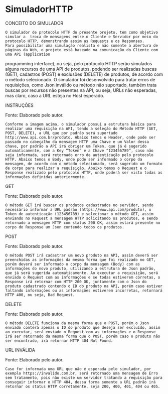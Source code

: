 # SimuladorHTTP

CONCEITO DO SIMULADOR

	O simulador de protocolo HTTP do presente projeto, tem como objetivo simular a  troca de mensagens entre o Cliente e Servidor por meio do protocolo HTTP, demonstrando assim as Requests e os Responses.
	Para possibilitar uma simulação realista e não somente a abertura de páginas da Web, o projeto está baseado na comunicação do Cliente com uma API (application
programming interface), ou seja, pelo protocolo HTTP serão simulados alguns recursos de uma API de produtos, podendo ser realizadas buscas (GET), cadastros (POST) e exclusões (DELETE) de produtos, de acordo com o método selecionado.
	O simulador foi desenvolvido para tratar erros de requisições, como Json inválido ou método não suportado, também trata buscas por recursos não presentes na API, ou seja, URLs não esperadas, mas claro, caso a URL esteja no Host esperado.


INSTRUÇÕES

	
Fonte: Elaborado pelo autor.

	Conforme a imagem acima, o simulador possui a estrutura básica para realizar uma requisição na API, tendo a seleção do Método HTTP (GET, POST, DELETE), a URL que por padrão será suportado http://www.api.com.br/produto. Abaixo temos o Header, onde pode ser passado no cabeçalho da mensagem HTTP uma Chave e um Valor dessa chave, por padrão a API irá obrigar um Token, que já é sugerido automaticamente, com a Key “Token” e a Chave “123456789”, caso não seja informada, será retornado erro de autenticação pelo protocolo HTTP. Abaixo temos o Body, onde pode ser informado o corpo da mensagem, de acordo com o método selecionado, será sugerido um formato de corpo para realizar a requisição. Abaixo temos o Request e o Response realizado pelo protocolo HTTP, onde poderá ser visto todas as informações definidas anteriormente.

GET

Fonte: Elaborado pelo autor.

	O método GET irá buscar os produtos cadastrados no servidor, sendo necessário informar a URL padrão (https://www.api.com/produto), o Token de autenticação (123456789) e selecionar o método GET, assim enviando no Request a mensagem HTTP solicitando os produtos, e sendo retornado a mensagem HTTP com status 200 OK, assim estará presente no corpo do Response um Json contendo todos os produtos.

POST

Fonte: Elaborado pelo autor.

	O método POST irá cadastrar um novo produto na API, assim deverá ser preenchidas as informações da mesma forma que foi realizado no GET, porém deverá ser informado o corpo da mensagem (Body) com as informações do novo produto, utilizando a estrutura de Json padrão, que já será sugerida automaticamente. Ao executar a requisição, será enviado o Request com as informações e se todas estiverem corretas, o Response irá retornar com HTTP 200 OK, juntamente com o Json do produto cadastrado contendo o ID do produto na API, porém caso estiver faltando informações ou as informações estiverem incorretas, retornará HTTP 400, ou seja, Bad Request.








DELETE


Fonte: Elaborado pelo autor.

	O método DELETE funciona da mesma forma que o POST, porém o Json enviado conterá apenas o ID do produto que deseja ser excluído, assim ao executar, será enviado o Request com as informações e o Response irá ser retornado da mesma forma que o POST, porém caso o produto não ser encontrado, irá retornar HTTP 404 Not Found.












URL INVÁLIDA


Fonte: Elaborado pelo autor.

	Caso for informada uma URL que não é esperada pelo simulador, por exemplo https://invalido.com.br, será retornado uma mensagem de Erro sem tratamento, pois não existe um servidor tratando a requisição para conseguir informar o HTTP 404, dessa forma somente a URL padrão irá retornar os status HTTP corretamente, seja 200, 400, 401, 404 ou 405.
